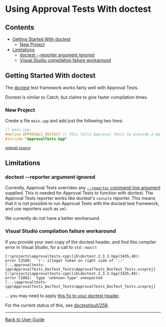 <!--
GENERATED FILE - DO NOT EDIT
This file was generated by [MarkdownSnippets](https://github.com/SimonCropp/MarkdownSnippets).
Source File: /doc/mdsource/UsingDoctest.source.md
To change this file edit the source file and then run MarkdownSnippets.
-->

<a id="top"></a>

# Using Approval Tests With doctest


<!-- toc -->
## Contents

  * [Getting Started With doctest](#getting-started-with-doctest)
    * [New Project](#new-project)
  * [Limitations](#limitations)
    * [doctest --reporter argument ignored](#doctest---reporter-argument-ignored)
    * [Visual Studio compilation failure workaround](#visual-studio-compilation-failure-workaround)
<!-- endtoc -->




## Getting Started With doctest

The [doctest](https://github.com/onqtam/doctest) test framework works fairly well with Approval Tests.

Doctest is similar to Catch, but claims to give faster compilation times.

### New Project

Create a file `main.cpp` and add just the following two lines:

<!-- snippet: doctest_main -->
```cpp
// main.cpp:
#define APPROVALS_DOCTEST // This tells Approval Tests to provide a main() - only do this in one cpp file
#include "ApprovalTests.hpp"
```
<sup>[snippet source](/ApprovalTests_DocTest_Tests/main.cpp#L1-L5)</sup>
<!-- endsnippet -->

## Limitations

### doctest --reporter argument ignored

Currently, Approval Tests overrides any [`--reporter` command-line argument](https://github.com/onqtam/doctest/blob/master/doc/markdown/reporters.md) supplied.
This is needed for Approval Tests to function with doctest. The Approval Tests reporter works like doctest's `console` reporter. This means that it is not possible to run Approval Tests with the doctest test framework, and use reporters such as `xml`.

We currently do not have a better workaround.

### Visual Studio compilation failure workaround

If you provide your own copy of the doctest header, and find this compiler error in Visual Studio, for a call to `std::max()`:

```
C:\projects\approvaltests-cpp\lib\doctest.2.3.3.hpp(3435,48): 
error C2589:  '(': illegal token on right side of '::' 
[...approvaltests-cpp\ApprovalTests_DocTest_Tests\ApprovalTests_DocTest_Tests.vcxproj]
C:\projects\approvaltests-cpp\lib\doctest.2.3.3.hpp(3435,48): 
error C2062:  type 'unknown-type' unexpected 
[...\approvaltests-cpp\ApprovalTests_DocTest_Tests\ApprovalTests_DocTest_Tests.vcxproj]
```

... you may need to apply [this fix to your doctest header](https://github.com/approvals/ApprovalTests.cpp/commit/d914f3233a5c354b54b660790ee7f6e8f0f1fd7c).

For the current status of this, see [doctest/pull/258](https://github.com/onqtam/doctest/pull/258).

<!-- todo: document manual edit required to fix std::max to std::max<double>() for Visual Studio - see https://octobox.io/notifications/14639733-->

---

[Back to User Guide](/doc/README.md#top)
